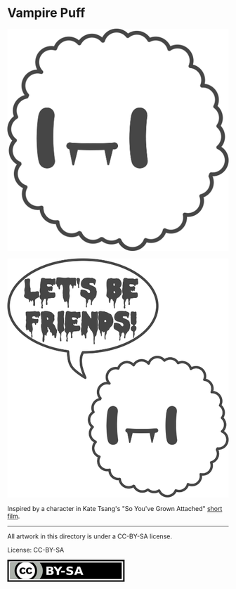 Vampire Puff
===

![Vampire Puff](vampirepuff.png)

![Vampire Puff Friend](vampirepuff-friend.png)

Inspired by a character in Kate Tsang's "So You've Grown Attached" [short film](https://www.youtube.com/watch?v=n8OKxZtJX5M&t=2m10s).

---

All artwork in this directory is under a CC-BY-SA license.

License: CC-BY-SA

![CC-BY-SA](/img/cc/thin/by-sa.png)
